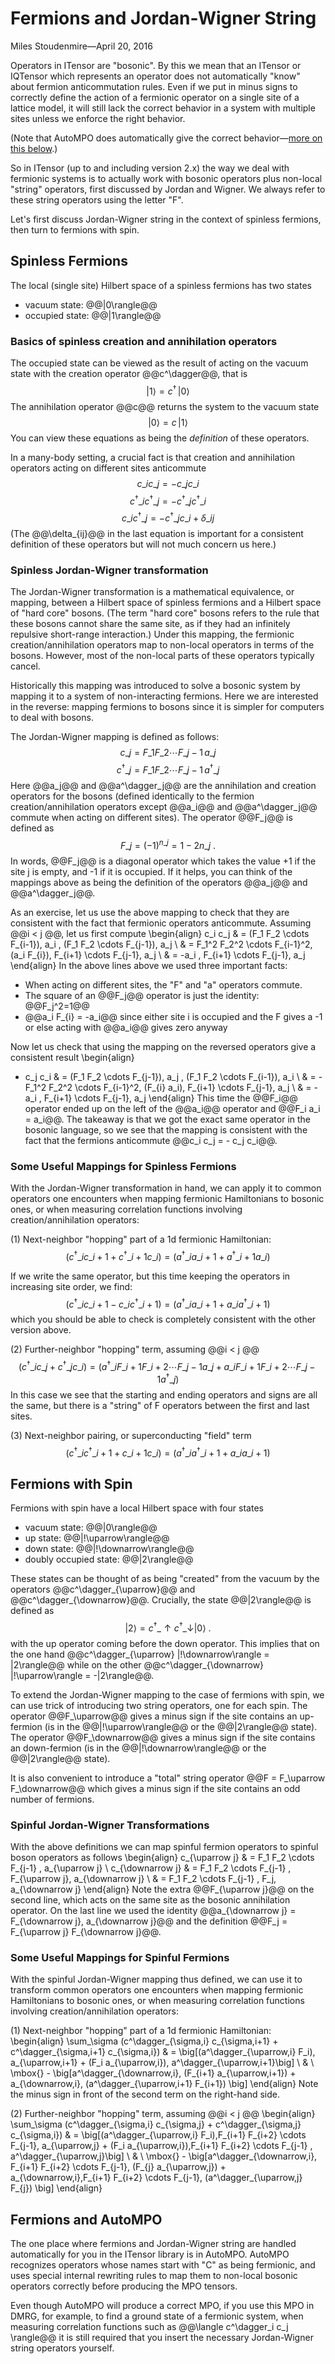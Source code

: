 # Fermions and Jordan-Wigner String

<span class='article_sig'>Miles Stoudenmire&mdash;April 20, 2016</span>

Operators in ITensor are "bosonic". By this we mean that an ITensor or IQTensor which
represents an operator does not automatically "know" about fermion anticommutation rules.
Even if we put in minus signs to correctly define the action of a fermionic operator on a
single site of a lattice model, it will still lack the correct behavior in a 
system with multiple sites unless we enforce the right behavior. 

(Note that AutoMPO does automatically give the correct behavior&mdash;<a href="#autompo">more on this below</a>.)

So in ITensor (up to and including version 2.x) the way we deal with fermionic systems
is to actually work with bosonic operators plus non-local "string" operators, first
discussed by Jordan and Wigner. We always refer to these string operators using
the letter "F".

Let's first discuss Jordan-Wigner string in the context of spinless fermions, 
then turn to fermions with spin.

## Spinless Fermions

The local (single site) Hilbert space of a spinless fermions has two states
* vacuum state: @@|0\rangle@@
* occupied state: @@|1\rangle@@ 

### Basics of spinless creation and annihilation operators

The occupied state can be viewed as the result of acting on the vacuum state
with the creation operator @@c^\dagger@@, that is
$$
|1\rangle = c^\dagger\, |0\rangle
$$
The annihilation operator @@c@@ returns the system to the vacuum state
$$
|0\rangle = c\, |1\rangle
$$
You can view these equations as being the _definition_ of these operators.

In a many-body setting, a crucial fact is that creation and annihilation operators
acting on different sites anticommute
$$
c\_i c\_j = -c\_j c\_i
$$
$$
c^\dagger\_i c^\dagger\_j = -c^\dagger\_j c^\dagger\_i
$$
$$
c\_i c^\dagger\_j = -c^\dagger\_j c\_i + \delta\_{ij}
$$
(The @@\delta\_{ij}@@ in the last equation is important for a consistent definition of these
operators but will not much concern us here.)

### Spinless Jordan-Wigner transformation

The Jordan-Wigner transformation is a mathematical equivalence, or mapping, between
a Hilbert space of spinless fermions and a Hilbert space of "hard core" bosons.
(The term "hard core" bosons refers to the rule that these bosons cannot share the same site,
as if they had an infinitely repulsive short-range interaction.)
Under this mapping, the fermionic creation/annihilation operators map to non-local operators
in terms of the bosons. However, most of the non-local parts of these operators typically cancel.

Historically this mapping was introduced to solve a bosonic system by mapping it to a system
of non-interacting fermions. Here we are interested in the reverse: mapping fermions 
to bosons since it is simpler for computers to deal with bosons.

The Jordan-Wigner mapping is defined as follows:
$$
c\_j = F\_1 F\_2 \cdots F\_{j-1} \,a\_j
$$
$$
c^\dagger\_j = F\_1 F\_2 \cdots F\_{j-1} \, a^\dagger\_j
$$
Here @@a\_j@@ and @@a^\dagger\_j@@ are the annihilation and creation operators for the bosons
(defined identically to the fermion creation/annihilation operators except @@a\_i@@ and @@a^\dagger\_j@@
commute when acting on different sites).
The operator @@F\_j@@ is defined as
$$
F\_j = (-1)^{n\_j} = 1-2 n\_j \ .
$$
In words, @@F\_j@@ is a diagonal operator which takes the value +1 if the site j is empty, and -1 if it is
occupied.
If it helps, you can think of the mappings above as being the definition of the operators @@a\_j@@ and
@@a^\dagger\_j@@.

As an exercise, let us use the above mapping to check that they are consistent with the fact
that fermionic operators anticommute. Assuming @@i < j @@, let us first compute
\begin{align}
c\_i c\_j  & = (F\_1 F\_2 \cdots F\_{i-1})\, a\_i \, (F\_1 F\_2 \cdots F\_{j-1})\, a\_j \\
           & = F\_1^2 F\_2^2 \cdots F\_{i-1}^2\, (a\_i F\_{i})\, F\_{i+1} \cdots F\_{j-1}\, a\_j \\
           & = -a\_i \, F\_{i+1} \cdots F\_{j-1}\, a\_j
\end{align}
In the above lines above we used three important facts:
* When acting on different sites, the "F" and "a" operators commute.
* The square of an @@F\_j@@ operator is just the identity: @@F\_j^2=1@@
* @@a\_i F\_{i} = -a\_i@@ since either site i is occupied and the F gives a -1 or else acting with @@a\_i@@ gives zero anyway

Now let us check that using the mapping on the reversed operators give a consistent result
\begin{align}
- c\_j c\_i  & = (F\_1 F\_2 \cdots F\_{j-1})\, a\_j \, (F\_1 F\_2 \cdots F\_{i-1})\, a\_i \\
             & = - F\_1^2 F\_2^2 \cdots F\_{i-1}^2\, (F\_{i} a\_i)\, F\_{i+1} \cdots F\_{j-1}\, a\_j \\
             & = - a\_i \, F\_{i+1} \cdots F\_{j-1}\, a\_j
\end{align}
This time the @@F\_i@@ operator ended up on the left of the @@a\_i@@ operator and @@F\_i a\_i = a\_i@@.
The takeaway is that we got the exact same operator in the bosonic language, so we see that the
mapping is consistent with the fact that the fermions anticommute @@c\_i c\_j = - c\_j c\_i@@. 

### Some Useful Mappings for Spinless Fermions

With the Jordan-Wigner transformation in hand, we can apply it to common operators 
one encounters when mapping fermionic Hamiltonians to bosonic ones, or when
measuring correlation functions involving creation/annihilation operators:

(1) Next-neighbor "hopping" part of a 1d fermionic Hamiltonian:
$$
(c^\dagger\_i c\_{i+1} + c^\dagger\_{i+1} c\_i) = (a^\dagger\_i a\_{i+1} + a^\dagger\_{i+1} a\_i)
$$

If we write the same operator, but this time keeping the operators in increasing site order, we find:
$$
(c^\dagger\_i c\_{i+1} - c\_{i} c^\dagger\_{i+1}) = (a^\dagger\_i a\_{i+1} + a\_i a^\dagger\_{i+1})
$$
which you should be able to check is completely consistent with the other version above.


(2) Further-neighbor "hopping" term, assuming @@i < j @@
$$
(c^\dagger\_i c\_j + c^\dagger\_j c\_i) = (a^\dagger\_i F\_{i+1} F\_{i+2} \cdots F\_{j-1} a\_{j} + a\_{i} F\_{i+1} F\_{i+2} \cdots F\_{j-1} a^\dagger\_j)
$$
In this case we see that the starting and ending operators and signs are all the same, but there is a "string" of F operators
between the first and last sites.

(3) Next-neighbor pairing, or superconducting "field" term
$$
(c^\dagger\_i c^\dagger\_{i+1} + c\_{i+1} c\_{i}) = (a^\dagger\_{i} a^\dagger\_{i+1} + a\_i a\_{i+1})
$$

## Fermions with Spin

Fermions with spin have a local Hilbert space with four states
* vacuum state: @@|0\rangle@@
* up state: @@|\!\uparrow\rangle@@ 
* down state: @@|\!\downarrow\rangle@@ 
* doubly occupied state: @@|2\rangle@@ 

These states can be thought of as being "created" from the vacuum by the operators
@@c^\dagger\_{\uparrow}@@ and @@c^\dagger\_{\downarrow}@@. Crucially, 
the state @@|2\rangle@@ is defined as
$$
|2\rangle = c^\dagger\_{\uparrow} c^\dagger\_{\downarrow} |0\rangle  \ .
$$
with the up operator coming before the down operator.
This implies that on the one hand @@c^\dagger\_{\uparrow} |\!\downarrow\rangle = |2\rangle@@
while on the other @@c^\dagger\_{\downarrow} |\!\uparrow\rangle = -|2\rangle@@.

To extend the Jordan-Wigner mapping to the case of fermions with spin, we can use trick of 
introducing two string operators, one for each spin. 
The operator @@F\_\uparrow@@ gives
a minus sign if the site contains an up-fermion (is in the @@|\!\uparrow\rangle@@ or the @@|2\rangle@@ state).
The operator @@F\_\downarrow@@ gives
a minus sign if the site contains an down-fermion (is in the @@|\!\downarrow\rangle@@ or the @@|2\rangle@@ state).

It is also convenient to introduce a "total" string operator @@F = F\_\uparrow F\_\downarrow@@ which gives
a minus sign if the site contains an odd number of fermions.

### Spinful Jordan-Wigner Transformations

With the above definitions we can map spinful fermion operators to spinful boson operators as follows
\begin{align}
c\_{\uparrow j} & = F\_1 F\_2 \cdots F\_{j-1} \,  a\_{\uparrow j} \\
c\_{\downarrow j} & =  F\_1 F\_2 \cdots F\_{j-1} \, F\_{\uparrow j}\, a\_{\downarrow j} \\
                  & =  F\_1 F\_2 \cdots F\_{j-1} \, F\_j\, a\_{\downarrow j}
\end{align}
Note the extra @@F\_{\uparrow j}@@ on the second line, which acts on the same site as the 
bosonic annihilation operator. On the last line we used the identity 
@@a\_{\downarrow j} = F\_{\downarrow j}\, a\_{\downarrow j}@@ and the definition @@F\_j = F\_{\uparrow j} F\_{\downarrow j}@@.


### Some Useful Mappings for Spinful Fermions

With the spinful Jordan-Wigner mapping thus defined, we can use
it to transform common operators
one encounters when mapping fermionic Hamiltonians to bosonic ones, or when
measuring correlation functions involving creation/annihilation operators:

(1) Next-neighbor "hopping" part of a 1d fermionic Hamiltonian:
\begin{align}
\sum\_\sigma (c^\dagger\_{\sigma,i} c\_{\sigma,i+1} + c^\dagger\_{\sigma,i+1} c\_{\sigma,i}) & = 
\big[(a^\dagger\_{\uparrow,i} F\_i)\, a\_{\uparrow,i+1} + (F\_i a\_{\uparrow,i})\, a^\dagger\_{\uparrow,i+1}\big] \\
& \ \mbox{} - \big[a^\dagger\_{\downarrow,i}\, (F\_{i+1} a\_{\uparrow,i+1}) + a\_{\downarrow,i}\, (a^\dagger\_{\uparrow,i+1} F\_{i+1}) \big]
\end{align}
Note the minus sign in front of the second term on the right-hand side.

(2) Further-neighbor "hopping" term, assuming @@i < j @@
\begin{align}
\sum\_\sigma (c^\dagger\_{\sigma,i} c\_{\sigma,j} + c^\dagger\_{\sigma,j} c\_{\sigma,i}) & = 
\big[(a^\dagger\_{\uparrow,i} F\_i)\,F\_{i+1} F\_{i+2} \cdots F\_{j-1}\,  a\_{\uparrow,j} + (F\_i a\_{\uparrow,i})\,F\_{i+1} F\_{i+2} \cdots F\_{j-1} \, a^\dagger\_{\uparrow,j}\big] \\
& \ \mbox{} - \big[a^\dagger\_{\downarrow,i}\, F\_{i+1} F\_{i+2} \cdots F\_{j-1}\, (F\_{j} a\_{\uparrow,j}) + a\_{\downarrow,i}\,F\_{i+1} F\_{i+2} \cdots F\_{j-1}\, (a^\dagger\_{\uparrow,j} F\_{j}) \big]
\end{align}


<a name="autompo"></a>

## Fermions and AutoMPO

The one place where fermions and Jordan-Wigner string are handled automatically for you in the ITensor library
is in AutoMPO. AutoMPO recognizes operators whose names start with "C" as being fermionic, and uses
special internal rewriting rules to map them to non-local bosonic operators correctly before producing
the MPO tensors.

Even though AutoMPO will produce a correct MPO, if you use this MPO in DMRG, for example, to find a ground
state of a fermionic system, when measuring correlation functions such as @@\langle c^\dagger\_i c\_j \rangle@@
it is still required that you insert the necessary Jordan-Wigner string operators yourself.


